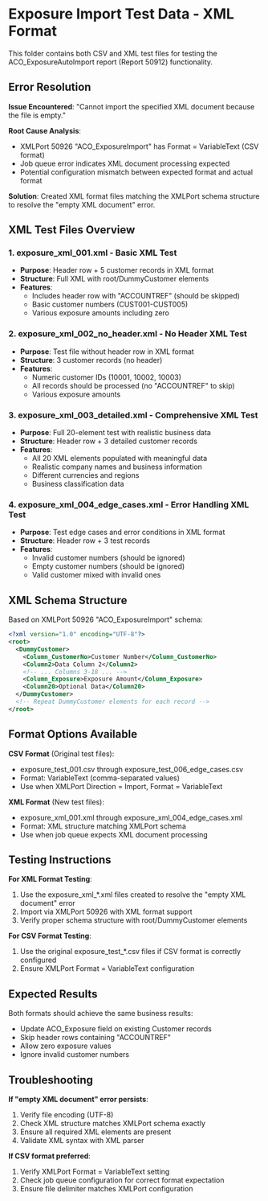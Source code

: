 # Exposure Import Test Data - XML Format

This folder contains both CSV and XML test files for testing the ACO_ExposureAutoImport report (Report 50912) functionality.

## Error Resolution

**Issue Encountered**: "Cannot import the specified XML document because the file is empty."

**Root Cause Analysis**: 
- XMLPort 50926 "ACO_ExposureImport" has Format = VariableText (CSV format)
- Job queue error indicates XML document processing expected
- Potential configuration mismatch between expected format and actual format

**Solution**: Created XML format files matching the XMLPort schema structure to resolve the "empty XML document" error.

## XML Test Files Overview

### 1. exposure_xml_001.xml - Basic XML Test
- **Purpose**: Header row + 5 customer records in XML format
- **Structure**: Full XML with root/DummyCustomer elements
- **Features**: 
  - Includes header row with "ACCOUNTREF" (should be skipped)
  - Basic customer numbers (CUST001-CUST005)
  - Various exposure amounts including zero

### 2. exposure_xml_002_no_header.xml - No Header XML Test  
- **Purpose**: Test file without header row in XML format
- **Structure**: 3 customer records (no header)
- **Features**:
  - Numeric customer IDs (10001, 10002, 10003)
  - All records should be processed (no "ACCOUNTREF" to skip)
  - Various exposure amounts

### 3. exposure_xml_003_detailed.xml - Comprehensive XML Test
- **Purpose**: Full 20-element test with realistic business data
- **Structure**: Header row + 3 detailed customer records  
- **Features**:
  - All 20 XML elements populated with meaningful data
  - Realistic company names and business information
  - Different currencies and regions
  - Business classification data

### 4. exposure_xml_004_edge_cases.xml - Error Handling XML Test
- **Purpose**: Test edge cases and error conditions in XML format
- **Structure**: Header row + 3 test records
- **Features**:
  - Invalid customer numbers (should be ignored)
  - Empty customer numbers (should be ignored)
  - Valid customer mixed with invalid ones

## XML Schema Structure

Based on XMLPort 50926 "ACO_ExposureImport" schema:

```xml
<?xml version="1.0" encoding="UTF-8"?>
<root>
  <DummyCustomer>
    <Column_CustomerNo>Customer Number</Column_CustomerNo>
    <Column2>Data Column 2</Column2>
    <!-- ... Columns 3-18 ... -->
    <Column_Exposure>Exposure Amount</Column_Exposure>
    <Column20>Optional Data</Column20>
  </DummyCustomer>
  <!-- Repeat DummyCustomer elements for each record -->
</root>
```

## Format Options Available

**CSV Format** (Original test files):
- exposure_test_001.csv through exposure_test_006_edge_cases.csv
- Format: VariableText (comma-separated values)
- Use when XMLPort Direction = Import, Format = VariableText

**XML Format** (New test files):
- exposure_xml_001.xml through exposure_xml_004_edge_cases.xml
- Format: XML structure matching XMLPort schema
- Use when job queue expects XML document processing

## Testing Instructions

**For XML Format Testing**:
1. Use the exposure_xml_*.xml files created to resolve the "empty XML document" error
2. Import via XMLPort 50926 with XML format support
3. Verify proper schema structure with root/DummyCustomer elements

**For CSV Format Testing**:
1. Use the original exposure_test_*.csv files if CSV format is correctly configured
2. Ensure XMLPort Format = VariableText configuration

## Expected Results

Both formats should achieve the same business results:
- Update ACO_Exposure field on existing Customer records
- Skip header rows containing "ACCOUNTREF"
- Allow zero exposure values
- Ignore invalid customer numbers

## Troubleshooting

**If "empty XML document" error persists**:
1. Verify file encoding (UTF-8)
2. Check XML structure matches XMLPort schema exactly
3. Ensure all required XML elements are present
4. Validate XML syntax with XML parser

**If CSV format preferred**:
1. Verify XMLPort Format = VariableText setting
2. Check job queue configuration for correct format expectation
3. Ensure file delimiter matches XMLPort configuration
